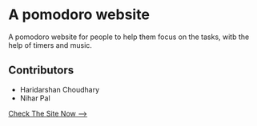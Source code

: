 # A pomodoro website
A pomodoro website for people to help them focus on the tasks, witb the help of timers and music.

## Contributors
- Haridarshan Choudhary
- Nihar Pal

[Check The Site Now -->](https://hdck007.github.io/project-for-ptp/site/index.html)
